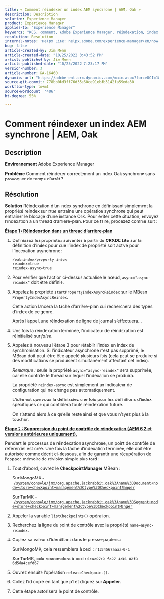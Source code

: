 ```yaml
---
title: « Comment réindexer un index AEM synchrone | AEM, Oak »
description: Description
solution: Experience Manager
product: Experience Manager
applies-to: "Experience Manager"
keywords: "KCS, comment, Adobe Experience Manager, réindexation, index d’AEM synchrone, Oak"
resolution: Resolution
internal-notes: "Helpx Link: helpx.adobe.com/experience-manager/kb/how-to-reindex-a-synchronous-AEM-index-AEM-Oak.html"
bug: false
article-created-by: Jim Menn
article-created-date: "10/25/2022 3:43:52 PM"
article-published-by: Jim Menn
article-published-date: "10/25/2022 7:23:17 PM"
version-number: 3
article-number: KA-16460
dynamics-url: "https://adobe-ent.crm.dynamics.com/main.aspx?forceUCI=1&pagetype=entityrecord&etn=knowledgearticle&id=c36388d0-7b54-ed11-bba2-6045bd006b4b"
source-git-commit: 778bb0bd3ff76d35a60ce91ebdb3142fa59eda30
workflow-type: tm+mt
source-wordcount: '406'
ht-degree: 55%

---
```


# Comment réindexer un index AEM synchrone | AEM, Oak

## Description


<b>Environnement</b>
Adobe Experience Manager

<b>Problème</b>
Comment réindexer correctement un index Oak synchrone sans provoquer de temps d’arrêt ?


## Résolution


<b>Solution</b>
Réindexation d’un index synchrone en définissant simplement la propriété reindex sur *true* entraîne une opération synchrone qui peut entraîner le blocage d’une instance Oak.
Pour éviter cette situation, envoyez l’indexation à un thread d’arrière-plan.
Pour ce faire, procédez comme suit :

<b><u>Étape 1 : Réindexation dans un thread d’arrière-plan</u></b>

1. Définissez les propriétés suivantes à partir de <b>CRXDE Lite</b> sur la définition d’index pour que l’index de propriété soit activé pour l’indexation asynchrone :<br>

   ```
   /oak:index/property index
   reindex=true
   reindex-async=true
   ```
2. Pour vérifier que l’action ci-dessus actualise le nœud, `async="async-reindex"` doit être définie.
3. Appelez la propriété `startPropertyIndexAsyncReindex` sur le MBean `PropertyIndexAsyncReindex`. 

   Cette action lancera la tâche d’arrière-plan qui recherchera des types d’index de ce genre.

   Après l’appel, une réindexation de ligne de journal s’effectuera...
4. Une fois la réindexation terminée, l’indicateur de réindexation est réinitialisé sur *false*.
5. Appelez à nouveau l’étape 3 pour rétablir l’index en index de synchronisation. Si l’indicateur asynchrone n’est pas supprimé, le MBean doit peut-être être appelé plusieurs fois (cela peut se produire si des modifications se produisent simultanément affectant cet index).



   *Remarque :* seule la propriété `async="async-reindex"` sera supprimée, car elle contrôle le thread sur lequel l’indexation se produira.

   La propriété `reindex-async` est simplement un indicateur de configuration qui ne change pas automatiquement.

   L’idée est que vous la définissiez une fois pour les définitions d’index spécifiques ce qui contrôlera toute réindexation future.

   On s’attend alors à ce qu’elle reste ainsi et que vous n’ayez plus à la toucher.


<b><u>Étape 2 : Suppression du point de contrôle de réindexation (AEM 6.2 et versions antérieures uniquement).</u></b>

Pendant le processus de réindexation asynchrone, un point de contrôle de référentiel est créé.
Une fois la tâche d’indexation terminée, elle doit être autorisée comme décrit ci-dessous, afin de garantir une récupération de l’espace mémoire de révision simple plus tard :

1. Tout d’abord, ouvrez le <b>CheckpointManager</b> MBean :

   Sur MongoMK - [`/system/console/jmx/org.apache.jackrabbit.oak%3Aname%3DDocument+node+store+checkpoint+management%2Ctype%3DCheckpointManger`](http://localhost:4502/system/console/jmx/org.apache.jackrabbit.oak%3Aname%3DDocument+node+store+checkpoint+management%2Ctype%3DCheckpointManger)

   Sur TarMK - [`/system/console/jmx/org.apache.jackrabbit.oak%3Aname%3DSegment+node+store+checkpoint+management%2Ctype%3DCheckpointManger`](http://localhost:4502/system/console/jmx/org.apache.jackrabbit.oak%3Aname%3DSegment+node+store+checkpoint+management%2Ctype%3DCheckpointManger)


2. Appeler la variable `listCheckpoints()` opération.
3. Recherchez la ligne du point de contrôle avec la propriété `name=async-reindex`.
4. Copiez sa valeur d’identifiant dans le presse-papiers.:

   Sur MongoMK, cela ressemblera à ceci : `r1234567aaaa-0-1`

   Sur TarMK, cela ressemblera à ceci : `6eac07d0-fe27-4d16-82f8-6d5da4cefd67`


5. Ouvrez ensuite l’opération `releaseCheckpoint()`.
6. Collez l’id copié en tant que p1 et cliquez sur <b>Appeler</b>.
7. Cette étape autorisera le point de contrôle.

